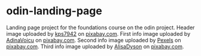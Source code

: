 # odin-landing-page
Landing page project for the foundations course on the odin project.
Header image uploaded by <a href="https://pixabay.com/users/kps7942-1974807/" target="_blank">kps7942</a> on <a href="pixabay.com" target="_blank">pixabay.com</a>.
First info image uploaded by <a href="https://pixabay.com/photos/woman-watermelon-summer-beautiful-1461619/" target="blank">AdinaVoicu</a> on <a href="pixabay.com" target="blank">pixabay.com</a>.
Second info image uploaded by <a href="https://pixabay.com/users/pexels-2286921/" target="_blank">Pexels</a> on <a href="pixabay.com" target="blank">pixabay.com</a>.
Third info image uploaded by <a href="https://pixabay.com/users/alisadyson-25286447/" target="blank">AlisaDyson</a> on <a href="pixabay.com" target="blank">pixabay.com</a>.

